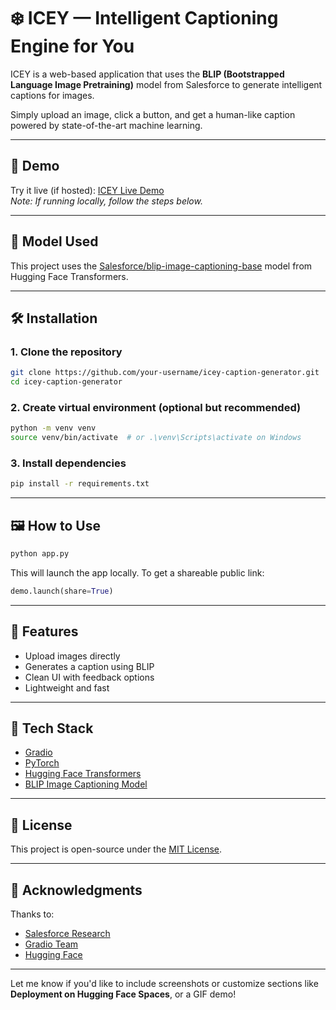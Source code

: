 # ❄️ ICEY — Intelligent Captioning Engine for You

ICEY is a web-based application that uses the **BLIP (Bootstrapped Language Image Pretraining)** model from Salesforce to generate intelligent captions for images.

Simply upload an image, click a button, and get a human-like caption powered by state-of-the-art machine learning.

---

## 🚀 Demo

Try it live (if hosted): [ICEY Live Demo](https://your-link-if-hosted.gradio.live)  
*Note: If running locally, follow the steps below.*

---

## 🧠 Model Used

This project uses the [Salesforce/blip-image-captioning-base](https://huggingface.co/Salesforce/blip-image-captioning-base) model from Hugging Face Transformers.

---

## 🛠️ Installation

### 1. Clone the repository
```bash
git clone https://github.com/your-username/icey-caption-generator.git
cd icey-caption-generator
````

### 2. Create virtual environment (optional but recommended)

```bash
python -m venv venv
source venv/bin/activate  # or .\venv\Scripts\activate on Windows
```

### 3. Install dependencies

```bash
pip install -r requirements.txt
```

---

## 🖼️ How to Use

```bash
python app.py
```

This will launch the app locally.
To get a shareable public link:

```python
demo.launch(share=True)
```

---

## 🧾 Features

* Upload images directly
* Generates a caption using BLIP
* Clean UI with feedback options
* Lightweight and fast

---

## 🧠 Tech Stack

* [Gradio](https://gradio.app/)
* [PyTorch](https://pytorch.org/)
* [Hugging Face Transformers](https://huggingface.co/transformers/)
* [BLIP Image Captioning Model](https://huggingface.co/Salesforce/blip-image-captioning-base)

---

## 📄 License

This project is open-source under the [MIT License](LICENSE).

---

## 🙌 Acknowledgments

Thanks to:

* [Salesforce Research](https://github.com/salesforce/BLIP)
* [Gradio Team](https://github.com/gradio-app/gradio)
* [Hugging Face](https://huggingface.co/)

---

Let me know if you'd like to include screenshots or customize sections like **Deployment on Hugging Face Spaces**, or a GIF demo!
```
